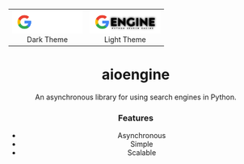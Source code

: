 <p align="center">
  <table>
    <tr>
      <td align="center">
        <img src="https://raw.githubusercontent.com/KissmeBro/aioengine/refs/heads/main/theme_dark.png" alt="Dark Theme" style="width: 140px; height: auto;">
        <br>Dark Theme
      </td>
      <td align="center">
        <img src="https://raw.githubusercontent.com/KissmeBro/aioengine/refs/heads/main/theme_light.png" alt="Light Theme" style="width: 140px; height: auto;">
        <br>Light Theme
      </td>
    </tr>
  </table>

  <h1 align="center">aioengine</h1>

  <p align="center">
    An asynchronous library for using search engines in Python.
  </p>

  <h3 align="center">Features</h3>

  <ul align="center">
    <li>Asynchronous</li>
    <li>Simple</li>
    <li>Scalable</li>
  </ul>
</p>
